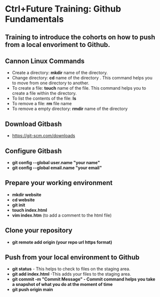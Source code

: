 # Ctrl+Future Training: Github Fundamentals  
## Training to introduce the cohorts on how to push from a local envoriment to Github.  
## Cannon Linux Commands  
- Create a directory: **mkdir** name of the directory.  
- Change directory: **cd** name of the directory . This command helps you to move from one directory to another.  
- To create a file: **touch** name of the file. This command helps you to create a file within the directory.  
- To list the contents of the file: **ls**  
- To remove a file: **rm** file name  
- To remove a empty directory: **rmdir** name of the directory  
## Download Gitbash  
- https://git-scm.com/downloads  
## Configure Gitbash  
- **git config --global user.name "your name"**  
- **git config --global email.name "your email"**  
## Prepare your working environment  
- **mkdir website**  
- **cd website**  
- **git init**  
- **touch index.html**  
- **vim index.htm** (to add a comment to the html file)  
## Clone your repository  
- **git remote add origin (your repo url https format)**  
## Push from your local environment to Github  
- **git status** - This helps to check to files on the staging area.  
- **git add index.html** -This adds your files to the staging area.
- **git commit -m "Commit Message" - Commit command helps you take a snapshot of what you do at the moment of time**
- **git push origin main**
  
